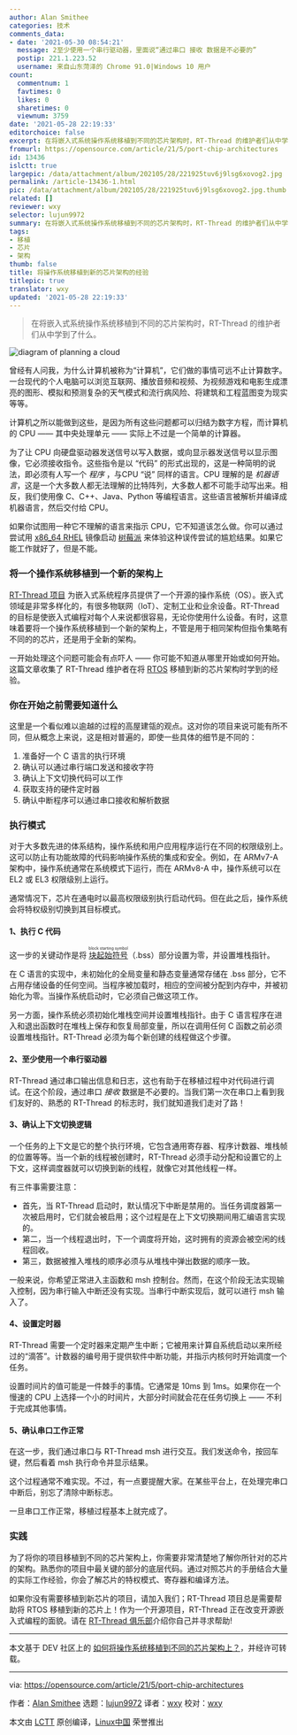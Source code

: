 ```yaml
---
author: Alan Smithee
categories: 技术
comments_data:
- date: '2021-05-30 08:54:21'
  message: 2至少使用一个串行驱动器，里面说“通过串口 接收 数据是不必要的”
  postip: 221.1.223.52
  username: 来自山东菏泽的 Chrome 91.0|Windows 10 用户
count:
  commentnum: 1
  favtimes: 0
  likes: 0
  sharetimes: 0
  viewnum: 3759
date: '2021-05-28 22:19:33'
editorchoice: false
excerpt: 在将嵌入式系统操作系统移植到不同的芯片架构时，RT-Thread 的维护者们从中学到了什么。
fromurl: https://opensource.com/article/21/5/port-chip-architectures
id: 13436
islctt: true
largepic: /data/attachment/album/202105/28/221925tuv6j9lsg6xovog2.jpg
permalink: /article-13436-1.html
pic: /data/attachment/album/202105/28/221925tuv6j9lsg6xovog2.jpg.thumb.jpg
related: []
reviewer: wxy
selector: lujun9972
summary: 在将嵌入式系统操作系统移植到不同的芯片架构时，RT-Thread 的维护者们从中学到了什么。
tags:
- 移植
- 芯片
- 架构
thumb: false
title: 将操作系统移植到新的芯片架构的经验
titlepic: true
translator: wxy
updated: '2021-05-28 22:19:33'
---
```



> 
> 在将嵌入式系统操作系统移植到不同的芯片架构时，RT-Thread 的维护者们从中学到了什么。
> 
> 
> 


![](/data/attachment/album/202105/28/221925tuv6j9lsg6xovog2.jpg "diagram of planning a cloud")


曾经有人问我，为什么计算机被称为“计算机”，它们做的事情可远不止计算数字。一台现代的个人电脑可以浏览互联网、播放音频和视频、为视频游戏和电影生成漂亮的图形、模拟和预测复杂的天气模式和流行病风险、将建筑和工程蓝图变为现实等等。


计算机之所以能做到这些，是因为所有这些问题都可以归结为数字方程，而计算机的 CPU —— 其中央处理单元 —— 实际上不过是一个简单的计算器。


为了让 CPU 向硬盘驱动器发送信号以写入数据，或向显示器发送信号以显示图像，它必须接收指令。这些指令是以 “代码” 的形式出现的，这是一种简明的说法，即必须有人写一个 *程序* ，与CPU “说” 同样的语言。CPU 理解的是 *机器语言*，这是一个大多数人都无法理解的比特阵列，大多数人都不可能手动写出来。相反，我们使用像 C、C++、Java、Python 等编程语言。这些语言被解析并编译成机器语言，然后交付给 CPU。


如果你试图用一种它不理解的语言来指示 CPU，它不知道该怎么做。你可以通过尝试用 [x86\_64 RHEL](https://www.redhat.com/en/store/red-hat-enterprise-linux-developer-suite) 镜像启动 [树莓派](https://opensource.com/resources/raspberry-pi) 来体验这种误传尝试的尴尬结果。如果它能工作就好了，但是不能。


### 将一个操作系统移植到一个新的架构上


[RT-Thread 项目](https://opensource.com/article/20/6/open-source-rtos) 为嵌入式系统程序员提供了一个开源的操作系统（OS）。嵌入式领域是非常多样化的，有很多物联网（IoT）、定制工业和业余设备。RT-Thread 的目标是使嵌入式编程对每个人来说都很容易，无论你使用什么设备。有时，这意味着要将一个操作系统移植到一个新的架构上，不管是用于相同架构但指令集略有不同的的芯片，还是用于全新的架构。


一开始处理这个问题可能会有点吓人 —— 你可能不知道从哪里开始或如何开始。这篇文章收集了 RT-Thread 维护者在将 [RTOS](https://www.rt-thread.io/) 移植到新的芯片架构时学到的经验。


### 你在开始之前需要知道什么


这里是一个看似难以逾越的过程的高屋建瓴的观点。这对你的项目来说可能有所不同，但从概念上来说，这是相对普遍的，即使一些具体的细节是不同的：


1. 准备好一个 C 语言的执行环境
2. 确认可以通过串行端口发送和接收字符
3. 确认上下文切换代码可以工作
4. 获取支持的硬件定时器
5. 确认中断程序可以通过串口接收和解析数据


### 执行模式


对于大多数先进的体系结构，操作系统和用户应用程序运行在不同的权限级别上。这可以防止有功能故障的代码影响操作系统的集成和安全。例如，在 ARMv7-A 架构中，操作系统通常在系统模式下运行，而在 ARMv8-A 中，操作系统可以在 EL2 或 EL3 权限级别上运行。


通常情况下，芯片在通电时以最高权限级别执行启动代码。但在此之后，操作系统会将特权级别切换到其目标模式。


#### 1、执行 C 代码


这一步的关键动作是将 <ruby> <a href="https://en.wikipedia.org/wiki/.bss">  块起始符号 </a> <rt>  block starting symbol </rt></ruby>（.bss）部分设置为零，并设置堆栈指针。


在 C 语言的实现中，未初始化的全局变量和静态变量通常存储在 .bss 部分，它不占用存储设备的任何空间。当程序被加载时，相应的空间被分配到内存中，并被初始化为零。当操作系统启动时，它必须自己做这项工作。


另一方面，操作系统必须初始化堆栈空间并设置堆栈指针。由于 C 语言程序在进入和退出函数时在堆栈上保存和恢复局部变量，所以在调用任何 C 函数之前必须设置堆栈指针。RT-Thread 必须为每个新创建的线程做这个步骤。


#### 2、至少使用一个串行驱动器


RT-Thread 通过串口输出信息和日志，这也有助于在移植过程中对代码进行调试。在这个阶段，通过串口 *接收* 数据是不必要的。当我们第一次在串口上看到我们友好的、熟悉的 RT-Thread 的标志时，我们就知道我们走对了路！


#### 3、确认上下文切换逻辑


一个任务的上下文是它的整个执行环境，它包含通用寄存器、程序计数器、堆栈帧的位置等等。当一个新的线程被创建时，RT-Thread 必须手动分配和设置它的上下文，这样调度器就可以切换到新的线程，就像它对其他线程一样。


有三件事需要注意：


* 首先，当 RT-Thread 启动时，默认情况下中断是禁用的。当任务调度器第一次被启用时，它们就会被启用；这个过程是在上下文切换期间用汇编语言实现的。
* 第二，当一个线程退出时，下一个调度将开始，这时拥有的资源会被空闲的线程回收。
* 第三，数据被推入堆栈的顺序必须与从堆栈中弹出数据的顺序一致。


一般来说，你希望正常进入主函数和 msh 控制台。然而，在这个阶段无法实现输入控制，因为串行输入中断还没有实现。当串行中断实现后，就可以进行 msh 输入了。


#### 4、设置定时器


RT-Thread 需要一个定时器来定期产生中断；它被用来计算自系统启动以来所经过的“滴答”。计数器的编号用于提供软件中断功能，并指示内核何时开始调度一个任务。


设置时间片的值可能是一件棘手的事情。它通常是 10ms 到 1ms。如果你在一个慢速的 CPU 上选择一个小的时间片，大部分时间就会花在任务切换上 —— 不利于完成其他事情。


#### 5、确认串口工作正常


在这一步，我们通过串口与 RT-Thread msh 进行交互。我们发送命令，按回车键，然后看着 msh 执行命令并显示结果。


这个过程通常不难实现。不过，有一点要提醒大家。在某些平台上，在处理完串口中断后，别忘了清除中断标志。


一旦串口工作正常，移植过程基本上就完成了。


### 实践


为了将你的项目移植到不同的芯片架构上，你需要非常清楚地了解你所针对的芯片的架构。熟悉你的项目中最关键的部分的底层代码。通过对照芯片的手册结合大量的实际工作经验，你会了解芯片的特权模式、寄存器和编译方法。


如果你没有需要移植到新芯片的项目，请加入我们；RT-Thread 项目总是需要帮助将 RTOS 移植到新的芯片上！作为一个开源项目，RT-Thread 正在改变开源嵌入式编程的面貌。请在 [RT-Thread 俱乐部](https://club.rt-thread.io/)介绍你自己并寻求帮助!




---


本文基于 DEV 社区上的 [如何将操作系统移植到不同的芯片架构上？](https://dev.to/abby06/how-to-port-operating-system-to-different-chip-architecture-3od9)，并经许可转载。




---


via: <https://opensource.com/article/21/5/port-chip-architectures>


作者：[Alan Smithee](https://opensource.com/users/alansmithee) 选题：[lujun9972](https://github.com/lujun9972) 译者：[wxy](https://github.com/wxy) 校对：[wxy](https://github.com/wxy)


本文由 [LCTT](https://github.com/LCTT/TranslateProject) 原创编译，[Linux中国](https://linux.cn/) 荣誉推出